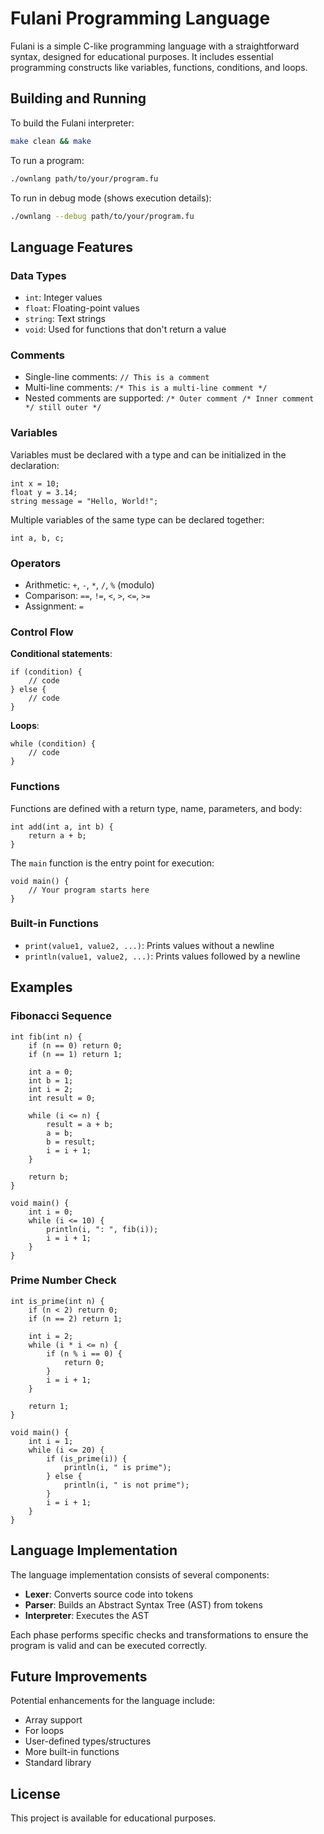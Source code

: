 # Fulani Programming Language

Fulani is a simple C-like programming language with a straightforward syntax, designed for educational purposes. It includes essential programming constructs like variables, functions, conditions, and loops.

## Building and Running

To build the Fulani interpreter:

```bash
make clean && make
```

To run a program:

```bash
./ownlang path/to/your/program.fu
```

To run in debug mode (shows execution details):

```bash
./ownlang --debug path/to/your/program.fu
```

## Language Features

### Data Types

- `int`: Integer values
- `float`: Floating-point values
- `string`: Text strings
- `void`: Used for functions that don't return a value

### Comments

- Single-line comments: `// This is a comment`
- Multi-line comments: `/* This is a multi-line comment */`
- Nested comments are supported: `/* Outer comment /* Inner comment */ still outer */`

### Variables

Variables must be declared with a type and can be initialized in the declaration:

```
int x = 10;
float y = 3.14;
string message = "Hello, World!";
```

Multiple variables of the same type can be declared together:

```
int a, b, c;
```

### Operators

- Arithmetic: `+`, `-`, `*`, `/`, `%` (modulo)
- Comparison: `==`, `!=`, `<`, `>`, `<=`, `>=`
- Assignment: `=`

### Control Flow

**Conditional statements**:

```
if (condition) {
    // code
} else {
    // code
}
```

**Loops**:

```
while (condition) {
    // code
}
```

### Functions

Functions are defined with a return type, name, parameters, and body:

```
int add(int a, int b) {
    return a + b;
}
```

The `main` function is the entry point for execution:

```
void main() {
    // Your program starts here
}
```

### Built-in Functions

- `print(value1, value2, ...)`: Prints values without a newline
- `println(value1, value2, ...)`: Prints values followed by a newline

## Examples

### Fibonacci Sequence

```
int fib(int n) {
    if (n == 0) return 0;
    if (n == 1) return 1;
    
    int a = 0;
    int b = 1;
    int i = 2;
    int result = 0;

    while (i <= n) {
        result = a + b;
        a = b;
        b = result;
        i = i + 1;
    }

    return b;
}

void main() {
    int i = 0;
    while (i <= 10) {
        println(i, ": ", fib(i));
        i = i + 1;
    }
}
```

### Prime Number Check

```
int is_prime(int n) {
    if (n < 2) return 0;
    if (n == 2) return 1;
    
    int i = 2;
    while (i * i <= n) { 
        if (n % i == 0) {
            return 0;
        }
        i = i + 1;
    }
    
    return 1;
}

void main() {
    int i = 1;
    while (i <= 20) {
        if (is_prime(i)) {
            println(i, " is prime");
        } else {
            println(i, " is not prime");
        }
        i = i + 1;
    }
}
```

## Language Implementation

The language implementation consists of several components:

- **Lexer**: Converts source code into tokens
- **Parser**: Builds an Abstract Syntax Tree (AST) from tokens
- **Interpreter**: Executes the AST

Each phase performs specific checks and transformations to ensure the program is valid and can be executed correctly.

## Future Improvements

Potential enhancements for the language include:

- Array support
- For loops
- User-defined types/structures
- More built-in functions
- Standard library

## License

This project is available for educational purposes.


